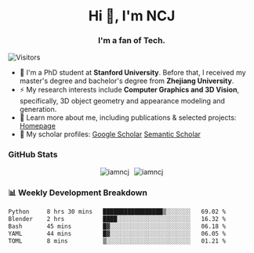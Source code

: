 <h1 align="center">Hi 👋, I'm NCJ</h1>
<h3 align="center">I'm a fan of Tech.</h3>

![Visitors](https://visitor-badge.laobi.icu/badge?page_id=iamNCJ)

- 🌱 I'm a PhD student at **Stanford University**. Before that, I received my master's degree and bachelor's degree from **Zhejiang University**.
- ⚡ My research interests include **Computer Graphics and 3D Vision**, specifically, 3D object geometry and appearance modeling and generation.
- 🚀 Learn more about me, including publications & selected projects: [Homepage](https://www.chong-zeng.com)
- 📖 My scholar profiles: [Google Scholar](https://scholar.google.com/citations?user=4dID7zIAAAAJ) [Semantic Scholar](https://www.semanticscholar.org/author/Chong-Zeng/2223946708)

</p>

<h3 align="left">GitHub Stats</h3>

<div style="display: flex; gap: 10px; justify-content: center; align-items: center;">
  <img src="https://github-readme-stats.vercel.app/api?username=iamncj&show_icons=true&locale=en" alt="iamncj" />
  <img src="https://github-readme-streak-stats-omega-eight.vercel.app/?user=iamncj&card_width=467" alt="iamncj" />
</div>

<h3 align="left">📊 Weekly Development Breakdown</h3>

<!--START_SECTION:waka-->

```txt
Python     8 hrs 30 mins   █████████████████▒░░░░░░░   69.02 %
Blender    2 hrs           ████░░░░░░░░░░░░░░░░░░░░░   16.32 %
Bash       45 mins         █▓░░░░░░░░░░░░░░░░░░░░░░░   06.18 %
YAML       44 mins         █▓░░░░░░░░░░░░░░░░░░░░░░░   06.05 %
TOML       8 mins          ▒░░░░░░░░░░░░░░░░░░░░░░░░   01.21 %
```

<!--END_SECTION:waka-->
